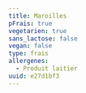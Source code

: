 ```yaml
---
title: Maroilles
pFrais: true
vegetarien: true
sans_lactose: false
vegan: false
type: frais
allergenes:
  - Produit laitier
uuid: e27d1bf3
---
```


